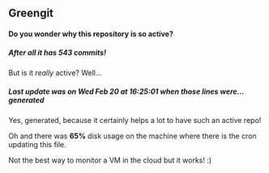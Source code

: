 ## Greengit

#### Do you wonder why this repository is so active?

##### After all it has 543 commits!

But is it *really* active? Well...

##### Last update was on Wed Feb 20 at 16:25:01 when those lines were... generated

Yes, generated, because it certainly helps a lot to have such an active repo!

Oh and there was **65%** disk usage on the machine
where there is the cron updating this file.

Not the best way to monitor a VM in the cloud but it works! :)
